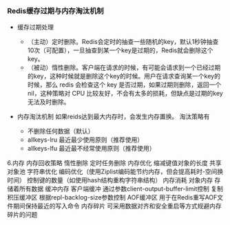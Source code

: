 ### Redis缓存过期与内存淘汰机制
- 缓存过期处理
  - （主动）定时删除。Redis会定时的抽查一些随机的key，默认1秒钟抽查10次（可配置），一旦抽查到某一个key是过期的，Redis就会删除这个key。
  - （被动）惰性删除。客户端在请求的时候，有可能会请求到一个已经过期的key，这种时候就是删除这个key的时候。用户在请求查询某一个key的时候，那么 redis 会检查这个 key 是否过期，如果过期则删除，返回一个 nil，这种策略对 CPU 比较友好，不会有太多的损耗，但缺点是过期的key无法及时删除。
  
- 内存淘汰机制
  如果reids达到最大内存时，会发生内存置换。
  淘汰策略有
  - 不删除任何数据（默认）
  - allkeys-lru 最近最少使用原则（推荐使用）
  - allkeys-lfu 最近最不经常使用原则（推荐使用）





6.内存
	内存回收策略
		惰性删除
		定时任务删除
	内存优化
		缩减键值对象的长度
		共享对象池
		字符串优化
		编码优化（使用Ziplist编码能节约内存，但会提高耗时-空间换时间）
		控制键的数量（如使用hash结构重构字符串结构）
	内存消耗
		对象内存
			存储着所有数据
		缓冲内存
			客户端缓冲
				通过参数client-output-buffer-limit控制
			复制积压缓冲区
				根据repl-backlog-size参数控制
			AOF缓冲区
				用于在Redis重写AOF文件期间保持最近的写入命令
		内存碎片
			可采用数据对齐和安全重启等方式规避内存碎片的问题